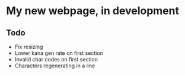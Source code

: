 # My new webpage, in development


## Todo
- Fix resizing
- Lower kana gen rate on first section
- Invalid char codes on first section
- Characters regenerating in a line
